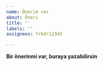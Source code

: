 ```yaml
---
name: Önerim var
about: Öneri
title: ''
labels: ''
assignees: frkdr12345

---
```


**Bir önerinmi var, buraya yazabilirsin**
